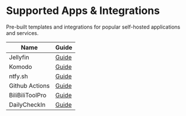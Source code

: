 # Supported Apps & Integrations

Pre-built templates and integrations for popular self-hosted applications and services.

| Name | Guide |
|--|--|
| Jellyfin | [Guide](./Jellyfin/README.md) |
| Komodo | [Guide](./Komodo/README.md) |
| ntfy.sh | [Guide](./ntfy.md) |
| Github Actions | [Guide](./GithubActions.md) |
| BiliBiliToolPro | [Guide](./BiliBiliToolPro.md) |
| DailyCheckIn | [Guide](./DailyCheckIn.md) |
